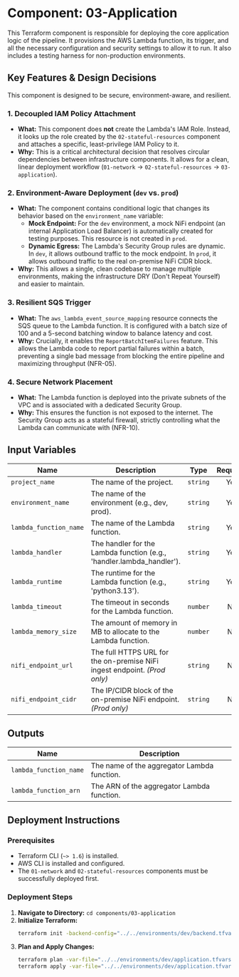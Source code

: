 # Component: 03-Application

This Terraform component is responsible for deploying the core application logic of the pipeline. It provisions the AWS Lambda function, its trigger, and all the necessary configuration and security settings to allow it to run. It also includes a testing harness for non-production environments.

## Key Features & Design Decisions

This component is designed to be secure, environment-aware, and resilient.

### 1. Decoupled IAM Policy Attachment

*   **What:** This component does **not** create the Lambda's IAM Role. Instead, it looks up the role created by the `02-stateful-resources` component and attaches a specific, least-privilege IAM Policy to it.
*   **Why:** This is a critical architectural decision that resolves circular dependencies between infrastructure components. It allows for a clean, linear deployment workflow (`01-network` -> `02-stateful-resources` -> `03-application`).

### 2. Environment-Aware Deployment (`dev` vs. `prod`)

*   **What:** The component contains conditional logic that changes its behavior based on the `environment_name` variable:
    *   **Mock Endpoint:** For the `dev` environment, a mock NiFi endpoint (an internal Application Load Balancer) is automatically created for testing purposes. This resource is not created in `prod`.
    *   **Dynamic Egress:** The Lambda's Security Group rules are dynamic. In `dev`, it allows outbound traffic to the mock endpoint. In `prod`, it allows outbound traffic to the real on-premise NiFi CIDR block.
*   **Why:** This allows a single, clean codebase to manage multiple environments, making the infrastructure DRY (Don't Repeat Yourself) and easier to maintain.

### 3. Resilient SQS Trigger

*   **What:** The `aws_lambda_event_source_mapping` resource connects the SQS queue to the Lambda function. It is configured with a batch size of 100 and a 5-second batching window to balance latency and cost.
*   **Why:** Crucially, it enables the `ReportBatchItemFailures` feature. This allows the Lambda code to report partial failures within a batch, preventing a single bad message from blocking the entire pipeline and maximizing throughput (NFR-05).

### 4. Secure Network Placement

*   **What:** The Lambda function is deployed into the private subnets of the VPC and is associated with a dedicated Security Group.
*   **Why:** This ensures the function is not exposed to the internet. The Security Group acts as a stateful firewall, strictly controlling what the Lambda can communicate with (NFR-10).

## Input Variables

| Name                   | Description                                                               | Type     | Required |
|------------------------|---------------------------------------------------------------------------|----------|:--------:|
| `project_name`         | The name of the project.                                                  | `string` |   Yes    |
| `environment_name`     | The name of the environment (e.g., dev, prod).                            | `string` |   Yes    |
| `lambda_function_name` | The name of the Lambda function.                                          | `string` |   Yes    |
| `lambda_handler`       | The handler for the Lambda function (e.g., 'handler.lambda_handler').     | `string` |   Yes    |
| `lambda_runtime`       | The runtime for the Lambda function (e.g., 'python3.13').                 | `string` |   Yes    |
| `lambda_timeout`       | The timeout in seconds for the Lambda function.                           | `number` |    No    |
| `lambda_memory_size`   | The amount of memory in MB to allocate to the Lambda function.            | `number` |    No    |
| `nifi_endpoint_url`    | The full HTTPS URL for the on-premise NiFi ingest endpoint. *(Prod only)* | `string` |    No    |
| `nifi_endpoint_cidr`   | The IP/CIDR block of the on-premise NiFi endpoint. *(Prod only)*          | `string` |    No    |

## Outputs

| Name                   | Description                                 |
|------------------------|---------------------------------------------|
| `lambda_function_name` | The name of the aggregator Lambda function. |
| `lambda_function_arn`  | The ARN of the aggregator Lambda function.  |

## Deployment Instructions

### Prerequisites

*   Terraform CLI (`~> 1.6`) is installed.
*   AWS CLI is installed and configured.
*   The `01-network` and `02-stateful-resources` components must be successfully deployed first.

### Deployment Steps

1.  **Navigate to Directory:** `cd components/03-application`
2.  **Initialize Terraform:**
    ```bash
    terraform init -backend-config="../../environments/dev/backend.tfvars"
    ```
3.  **Plan and Apply Changes:**
    ```bash
    terraform plan -var-file="../../environments/dev/application.tfvars"
    terraform apply -var-file="../../environments/dev/application.tfvars"
    ```
